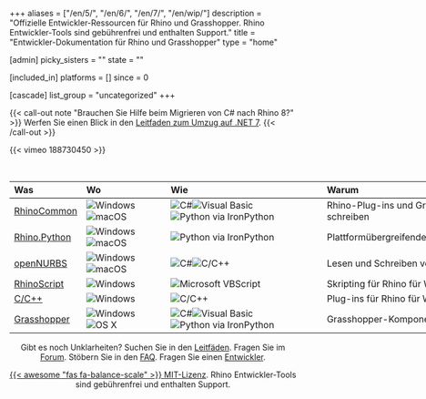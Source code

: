 ﻿+++
aliases = ["/en/5/", "/en/6/", "/en/7/", "/en/wip/"]
description = "Offizielle Entwickler-Ressourcen für Rhino und Grasshopper.  Rhino Entwickler-Tools sind gebührenfrei und enthalten Support."
title = "Entwickler-Dokumentation für Rhino und Grasshopper"
type = "home"

[admin]
picky_sisters = ""
state = ""

[included_in]
platforms = []
since = 0

[cascade]
list_group = "uncategorized"
+++

{{< call-out note "Brauchen Sie Hilfe beim Migrieren von C# nach Rhino 8?" >}}
Werfen Sie einen Blick in den [Leitfaden zum Umzug auf .NET 7](/guides/rhinocommon/moving-to-dotnet-7/).
{{< /call-out >}}

{{< vimeo 188730450 >}}

<br>

<div class="table-responsive" align="center">
<table class="table" style="width:940px;">
  <thead>
    <tr style="border-bottom:1pt solid black;">
      <th style="text-align: left;">Was</th>
      <th style="text-align: left;">Wo</th>
      <th style="text-align: left;">Wie</th>
      <th style="text-align: left;">Warum</th>
    </tr>
  </thead>
  <tbody class="table-striped index_table">
  <tr>
    <td><a href="/guides/rhinocommon" title="RhinoCommon: The cross-platform toolkit for Rhino and Grasshopper"> RhinoCommon</a></td>
	<td><img src="/images/win-logo-small.png" alt="Windows" class="index_table_icon" title="Windows"><img src="/images/mac-logo-small.png" alt="macOS" class="index_table_icon" title="Apple macOS"></td>
	<td><img src="/images/cs-logo-small.png" alt="C#" class="index_table_icon" title="C#"><img src="/images/vb-logo-small.png" alt="Visual Basic" class="index_table_icon" title="Visual Basic"><img src="/images/python-logo-small.png" alt="Python via IronPython" class="index_table_icon" title="Python via IronPython"></td>
    <td class="index_table_primary_use">Rhino-Plug-ins und Grasshopper-Komponenten schreiben</td>
  </tr>
  <tr>
    <td><a href="/guides/rhinopython" title="Rhino.Python: Pythonic in three dimensions!"> Rhino.Python</a></td>
	<td><img src="/images/win-logo-small.png" alt="Windows" class="index_table_icon" title="Windows"><img src="/images/mac-logo-small.png" alt="macOS" class="index_table_icon" title="Apple macOS"></td>
	<td><img src="/images/python-logo-small.png" alt="Python via IronPython" class="index_table_icon" title="Python via IronPython"></td>
    <td class="index_table_primary_use">Plattformübergreifendes Skripting</td>
  </tr>
  <tr>
    <td><a href="/guides/opennurbs" title="openNURBS is free and open source"> openNURBS</a></td>
	<td><img src="/images/win-logo-small.png" alt="Windows" class="index_table_icon" title="Windows"><img src="/images/mac-logo-small.png" alt="macOS" class="index_table_icon" title="Apple macOS"></td>
	<td><img src="/images/cs-logo-small.png" alt="C#" class="index_table_icon" title="C#"><img src="/images/cpp-logo-small.png" alt="C/C++" class="index_table_icon" title="C/C++"></td>
    <td class="index_table_primary_use">Lesen und Schreiben von 3dm-Dateien</td>
  </tr>
  <tr>
    <td><a href="/guides/rhinoscript" title="RhinoScript is based on Microsoft's VBScript language"> RhinoScript</a></td>
	<td><img src="/images/win-logo-small.png" alt="Windows" class="index_table_icon" title="Windows"></td>
	<td><img src="/images/vbscript-logo-small.png" alt="Microsoft VBScript" class="index_table_icon" title="Microsoft VBScript"></td>
    <td class="index_table_primary_use">Skripting für Rhino für Windows</td>
  </tr>
  <tr>
    <td><a href="/guides/cpp" title="C/C++ SDK for Rhino for Windows"> C/C++</a></td>
	<td><img src="/images/win-logo-small.png" alt="Windows" class="index_table_icon" title="Windows"></td>
	<td><img src="/images/cpp-logo-small.png" alt="C/C++" class="index_table_icon" title="C/C++"></td>
    <td class="index_table_primary_use">Plug-ins für Rhino für Windows</td>
  </tr>
   <tr>
    <td><a href="/guides/grasshopper" title="Grasshopper Component Development"> Grasshopper</a></td>
	<td><img src="/images/win-logo-small.png" alt="Windows" class="index_table_icon" title="Windows"><img src="/images/mac-logo-small.png" alt="OS X" class="index_table_icon" title="Mac OS X"></td>
	<td><img src="/images/cs-logo-small.png" alt="C#" class="index_table_icon" title="C#"><img src="/images/vb-logo-small.png" alt="Visual Basic" class="index_table_icon" title="Visual Basic"><img src="/images/python-logo-small.png" alt="Python via IronPython" class="index_table_icon" title="Python via IronPython"></td>
    <td class="index_table_primary_use">Grasshopper-Komponenten</td>
  </tr>
  <!--
  <tr>
    <td><a href="/guides/#rdk" title="Renderer Development Kit"> RDK</a></td>
	<td><img src="/images/win-logo-small.png" alt="Windows" class="index_table_icon" title="Windows"></td>
	<td><img src="/images/cs-logo-small.png" alt="C#" class="index_table_icon" title="C#"><img src="/images/cpp-logo-small.png" alt="C/C++" class="index_table_icon" title="C/C++"><img src="/images/vbscript-logo-small.png" alt="Microsoft VBScript" class="index_table_icon" title="Microsoft VBScript"></td>
    <td class="index_table_primary_use">Entwicklung von Render-Plug-ins auf Windows.</td>
  </tr>
  -->
  <!-- RAP ist tatsächlich nur eine Funktion von C/C++ SDK und RhinoCommon SDK
  <tr>
    <td><a href="/guides/#rap" title="Rhino Application Platform"> RAP</a></td>
	<td><img src="/images/win-logo-small.png" alt="Windows" class="index_table_icon" title="Windows"></td>
	<td><img src="/images/cs-logo-small.png" alt="C#" class="index_table_icon" title="C#"><img src="/images/cpp-logo-small.png" alt="C/C++" class="index_table_icon" title="C/C++"></td>
    <td class="index_table_primary_use">"Skinning" in Rhino für Windows.</td>
  </tr>
  -->
  <!--
  <tr>
    <td><a href="/guides/#zoo" title="Zoo License Manager Plugins"> Zoo</a></td>
	<td><img src="/images/win-logo-small.png" alt="Windows" class="index_table_icon" title="Windows"></td>
	<td><img src="/images/cs-logo-small.png" alt="C#" class="index_table_icon" title="C#"><img src="/images/cpp-logo-small.png" alt="C/C++" class="index_table_icon" title="C/C++"></td>
    <td class="index_table_primary_use">Zoo-Lizenzmanager-Plug-ins auf Windows</td>
  </tr>
  -->
  <!--
  <tr>
    <td><a href="/guides/rhinomobile" title="Tools for using 3dm files in mobile applications"> RhinoMobile</a></td>
	<td><img src="/images/android-logo-small.png" alt="Android" class="index_table_icon" title="Android"><img src="/images/ios-logo-small.png" alt="iOS" class="index_table_icon" title="Apple iOS"></td>
	<td><img src="/images/cs-logo-small.png" alt="C#" class="index_table_icon" title="C#"></td>
    <td class="index_table_primary_use">Entwicklung von 3D-Mobilanwendungen</td>
  </tr>
  -->
 </tbody>
 </table>
 </div>



<div align="center">


<p>Gibt es noch Unklarheiten?  Suchen Sie in den <a href="/guides/">Leitfäden</a>.  Fragen Sie im <a href="/guides/general/contributing/#discourse">Forum</a>.  Stöbern Sie in den <a href="/guides/general/frequently-asked-questions/">FAQ</a>. Fragen Sie einen <a href="/guides/general/contributing/#contacts">Entwickler</a>.</p>

<p><a href="/license">{{< awesome "fas fa-balance-scale" >}} MIT-Lizenz</a>. Rhino Entwickler-Tools sind gebührenfrei und enthalten Support. </p>
</div>

